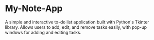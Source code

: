 # My-Note-App
A simple and interactive to-do list application built with Python's Tkinter library. Allows users to add, edit, and remove tasks easily, with pop-up windows for adding and editing tasks.

